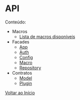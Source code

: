 # API

Conteúdo:
 - Macros
    - [Lista de macros disponíveis](./4.1-Macros.md)
 - Facades
    - [App](./4.2.1-App.md)
    - [Auth](./4.2.2-Auth.md)
    - [Config](./4.2.3-Config.md)
    - [Macro](./4.2.4-Macro.md)
    - [Repository](./4.2.5-Repository.md)
 - Contratos
    - [Model](./4.3.1-Model.md)
    - [Plugin](./4.3.2-Plugin.md)
   
[Voltar ao Início](../../README.md)
